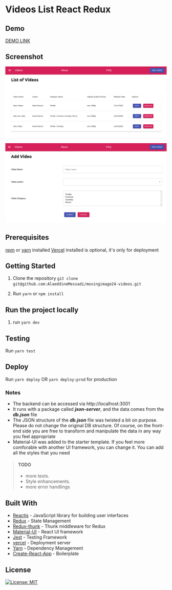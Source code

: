 # Videos List React Redux

## Demo

[DEMO LINK](https://movingimage24-videos.vercel.app/)

## Screenshot

![List](./assets/list.png)

![List](./assets/addvideo.png)

## Prerequisites

[npm](https://www.npmjs.com/get-npm) or [yarn](https://yarnpkg.com/en/docs/install) installed
[Vercel](https://vercel.com) installed is optional, it's only for deployment

## Getting Started

1. Clone the repository
   `git clone git@github.com:AlaeddineMessadi/movingimage24-videos.git`

2. Run `yarn` or `npm install`

## Run the project locally

1. run `yarn dev`

## Testing

Run `yarn test`

## Deploy

Run `yarn deploy` OR `yarn deploy:prod` for production

### Notes

- The backend can be accessed via http://localhost:3001
- It runs with a package called **_json-server_**, and the data comes from the **_db.json_** file
- The JSON structure of the **_db.json_** file was twisted a bit on purpose. Please do not change the original DB structure. Of course, on the front-end side you are free to transform and manipulate the data in any way you feel appropriate
- Material-UI was added to the starter template. If you feel more comforable with another UI framework, you can change it. You can add all the styles that you need

> #### TODO
>
> - more tests.
> - Style enhancements.
> - more error handlings

## Built With

- [Reactjs](https://reactjs.org/) - JavaScript library for building user interfaces
- [Redux](https://redux.js.org/) - State Management
- [Redux-thunk](https://github.com/reduxjs/redux-thunk) - Thunk middleware for Redux
- [Material-UI](https://material-ui.com/) - React UI framework
- [Jest](https://jestjs.io/) - Testing Framework
- [vercel](https://vercel.com/) - Deployment server
- [Yarn](https://yarnpkg.com/) - Dependency Management
- [Create-React-App](https://reactjs.org/docs/create-a-new-react-app.html) - Boilerplate

## License

[![License: MIT](https://img.shields.io/badge/License-MIT-yellow.svg)](https://opensource.org/licenses/MIT)
